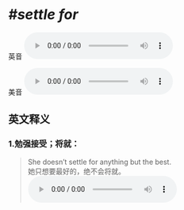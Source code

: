 # ***\#settle for*** 
英音
<audio src="./media/settle for1_AAC.aac" controls="controls"></audio>

美音
<audio src="./media/settle for2_AAC.aac" controls="controls"></audio>



  

英文释义
---
### 1.**勉强接受；将就：**  

 > She doesn’t settle for anything but the best.  
 > 她只想要最好的，绝不会将就。    
<audio src="./media/settle-19.aac" controls="controls"></audio>


